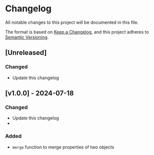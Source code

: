 # Changelog

All notable changes to this project will be documented in this file.

The format is based on [Keep a Changelog](https://keepachangelog.com/en/1.0.0/),
and this project adheres to [Semantic Versioning](https://semver.org/spec/v2.0.0.html).

## [Unreleased]
### Changed
- Update this changelog

## [v1.0.0] - 2024-07-18
### Changed
- Update this changelog
- 
### Added
- `merge` function to merge properties of two objects
